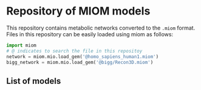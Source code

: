 # Repository of MIOM models

This repository contains metabolic networks converted to the `.miom` format. Files in this repository can be easily loaded using miom as follows:

```python
import miom
# @ indicates to search the file in this repositoy
network = miom.mio.load_gem('@homo_sapiens_human1.miom')
bigg_network = miom.mio.load_gem('@bigg/Recon3D.miom')
```

## List of models

